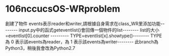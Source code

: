 # 106nccucsOS-WRproblem 
創建了物件 events表示reader和writer,請根據自身需求在class_WR里添加功能--------
input.py中的函式geteventlist()會回傳一個物件的list--------
list的大小=eventlist[0].counter ---------
TYPE=eventlist[x].showtype()--------
TYPE為 0 表示該events為reader，為 1 表示該events為writer--------
此branch為Python3，稍後我會改為Python2.7
